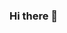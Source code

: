 ### Hi there 👋

<!--
**wenhuwang/wenhuwang** is a ✨ _special_ ✨ repository because its `README.md` (this file) appears on your GitHub profile.

Here are some ideas to get you started:

- 🔭 I’m currently working on ...
- 🌱 I’m currently focusing on Kubernetes, Kubesphere, MultiCluster, Scheduler, sig Edge
- 👯 I’m looking to collaborate on Kubesphere, SuperEdge
- 🤔 I’m looking for help with ...
- 💬 Ask me about ...
- 📫 How to reach me: ...
- 😄 Pronouns: ...
- ⚡ Fun fact: ...
-->
